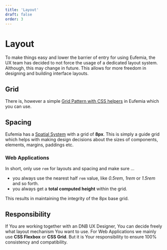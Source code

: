 ```yaml
---
title: 'Layout'
draft: false
order: 3
---
```


# Layout

To make things easy and lower the barrier of entry for using Eufemia, the UX team has decided to not force the usage of a dedicated layout system. Although, this may change in future. This allows for more freedom in designing and building interface layouts.

## Grid

There is, however a simple [Grid Pattern with CSS helpers](/uilib/patterns/grid) in Eufemia which you can use.

## Spacing

Eufemia has a [Spatial System](/quickguide-designer/spatial-system) with a grid of **8px**. This is simply a guide grid which helps with making design decisions about the sizes of components, elements, margins, paddings etc.

### Web Applications

In short, only use `rem` for layouts and spacing and make sure ...

- you always use the nearest half `rem` value, like _0.5rem_, _1rem_ or _1.5rem_ and so forth.
- you always get a **total computed height** within the grid.

This results in maintaining the integrity of the 8px base grid.

## Responsibility

If You are working together with an DNB UX Designer, You can decide freely what layout mechanism You want to use. For Web Applications we mainly use **CSS Flexbox** or **CSS Grid**. But it is Your responsibility to ensure 100% consistency and compatibility.
